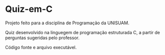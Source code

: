 # Quiz-em-C
Projeto feito para a disciplina de Programação da UNISUAM.

Quiz desenvolvido na linguegem de programação estruturada C, a partir de perguntas sugeridas pelo professor.

Código fonte e arquivo executável.
